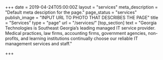 +++
date = 2019-04-24T05:00:00Z
layout = "services"
meta_description = "Default meta desciption for the page."
page_status = "services"
publish_image = "INPUT URL TO PHOTO THAT DESCRIBES THE PAGE"
title = "Services"
type = "page"
url = "/services/"
[top_section]
text = "Georgia Technologies is Southeast Georgia’s leading managed IT service provider. Medical practices, law firms, accounting firms, government agencies, non-profits, and learning institutions continually choose our reliable IT management services and staff."

+++
